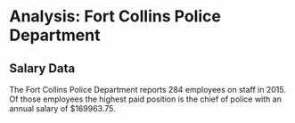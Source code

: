 Analysis: Fort Collins Police Department
================

Salary Data
-----------

The Fort Collins Police Department reports 284 employees on staff in 2015. Of those employees the highest paid position is the chief of police with an annual salary of $169963.75.
